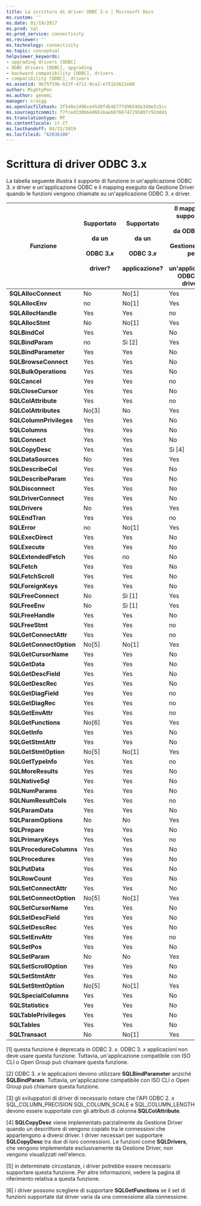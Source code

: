 ```yaml
---
title: La scrittura di driver ODBC 3.x | Microsoft Docs
ms.custom: ''
ms.date: 01/19/2017
ms.prod: sql
ms.prod_service: connectivity
ms.reviewer: ''
ms.technology: connectivity
ms.topic: conceptual
helpviewer_keywords:
- upgrading drivers [ODBC]
- ODBC drivers [ODBC], upgrading
- backward compatibility [ODBC], drivers
- compatibility [ODBC], drivers
ms.assetid: 9b75f59b-623f-4711-9ca2-e751b3622e00
author: MightyPen
ms.author: genemi
manager: craigg
ms.openlocfilehash: 3f548e1496ce45d9fdb4677fd9659de349e5c5cc
ms.sourcegitcommit: f7fced330b64d6616aeb8766747295807c92dd41
ms.translationtype: MT
ms.contentlocale: it-IT
ms.lasthandoff: 04/23/2019
ms.locfileid: "62636106"
---
```

# <a name="writing-odbc-3x-drivers"></a>Scrittura di driver ODBC 3.x
La tabella seguente illustra il supporto di funzione in un'applicazione ODBC 3. *x* driver e un'applicazione ODBC e il mapping eseguito da Gestione Driver quando le funzioni vengono chiamate su un'applicazione ODBC 3. *x* driver.  
  
|Funzione|Supportato<br /><br /> da un<br /><br /> ODBC 3.*x*<br /><br /> driver?|Supportato<br /><br /> da un<br /><br /> ODBC 3.*x*<br /><br /> applicazione?|Il mapping o supportate<br /><br /> da ODBC 3. *x*<br /><br /> Gestione driver per<br /><br /> un'applicazione ODBC 3. *x* driver?|  
|--------------|----------------------------------------------------|---------------------------------------------------------|---------------------------------------------------------------------------------------------|  
|**SQLAllocConnect**|No|No[1]|Yes|  
|**SQLAllocEnv**|no|No[1]|Yes|  
|**SQLAllocHandle**|Yes|Yes|no|  
|**SQLAllocStmt**|No|No[1]|Yes|  
|**SQLBindCol**|Yes|Yes|No|  
|**SQLBindParam**|no|Sì [2]|Yes|  
|**SQLBindParameter**|Yes|Yes|No|  
|**SQLBrowseConnect**|Yes|Yes|No|  
|**SQLBulkOperations**|Yes|Yes|No|  
|**SQLCancel**|Yes|Yes|no|  
|**SQLCloseCursor**|Yes|Yes|No|  
|**SQLColAttribute**|Yes|Yes|no|  
|**SQLColAttributes**|No[3]|No|Yes|  
|**SQLColumnPrivileges**|Yes|Yes|No|  
|**SQLColumns**|Yes|Yes|No|  
|**SQLConnect**|Yes|Yes|No|  
|**SQLCopyDesc**|Yes|Yes|Sì [4]|  
|**SQLDataSources**|No|Yes|Yes|  
|**SQLDescribeCol**|Yes|Yes|No|  
|**SQLDescribeParam**|Yes|Yes|No|  
|**SQLDisconnect**|Yes|Yes|No|  
|**SQLDriverConnect**|Yes|Yes|No|  
|**SQLDrivers**|No|Yes|Yes|  
|**SQLEndTran**|Yes|Yes|no|  
|**SQLError**|no|No[1]|Yes|  
|**SQLExecDirect**|Yes|Yes|No|  
|**SQLExecute**|Yes|Yes|No|  
|**SQLExtendedFetch**|Yes|no|No|  
|**SQLFetch**|Yes|Yes|No|  
|**SQLFetchScroll**|Yes|Yes|No|  
|**SQLForeignKeys**|Yes|Yes|No|  
|**SQLFreeConnect**|No|Sì [1]|Yes|  
|**SQLFreeEnv**|No|Sì [1]|Yes|  
|**SQLFreeHandle**|Yes|Yes|No|  
|**SQLFreeStmt**|Yes|Yes|no|  
|**SQLGetConnectAttr**|Yes|Yes|no|  
|**SQLGetConnectOption**|No[5]|No[1]|Yes|  
|**SQLGetCursorName**|Yes|Yes|No|  
|**SQLGetData**|Yes|Yes|No|  
|**SQLGetDescField**|Yes|Yes|No|  
|**SQLGetDescRec**|Yes|Yes|No|  
|**SQLGetDiagField**|Yes|Yes|no|  
|**SQLGetDiagRec**|Yes|Yes|no|  
|**SQLGetEnvAttr**|Yes|Yes|no|  
|**SQLGetFunctions**|No[6]|Yes|Yes|  
|**SQLGetInfo**|Yes|Yes|No|  
|**SQLGetStmtAttr**|Yes|Yes|No|  
|**SQLGetStmtOption**|No[5]|No[1]|Yes|  
|**SQLGetTypeInfo**|Yes|Yes|no|  
|**SQLMoreResults**|Yes|Yes|No|  
|**SQLNativeSql**|Yes|Yes|No|  
|**SQLNumParams**|Yes|Yes|No|  
|**SQLNumResultCols**|Yes|Yes|no|  
|**SQLParamData**|Yes|Yes|No|  
|**SQLParamOptions**|No|No|Yes|  
|**SQLPrepare**|Yes|Yes|No|  
|**SQLPrimaryKeys**|Yes|Yes|no|  
|**SQLProcedureColumns**|Yes|Yes|No|  
|**SQLProcedures**|Yes|Yes|No|  
|**SQLPutData**|Yes|Yes|No|  
|**SQLRowCount**|Yes|Yes|No|  
|**SQLSetConnectAttr**|Yes|Yes|No|  
|**SQLSetConnectOption**|No[5]|No[1]|Yes|  
|**SQLSetCursorName**|Yes|Yes|No|  
|**SQLSetDescField**|Yes|Yes|No|  
|**SQLSetDescRec**|Yes|Yes|No|  
|**SQLSetEnvAttr**|Yes|Yes|no|  
|**SQLSetPos**|Yes|Yes|No|  
|**SQLSetParam**|No|No|Yes|  
|**SQLSetScrollOption**|Yes|Yes|No|  
|**SQLSetStmtAttr**|Yes|Yes|No|  
|**SQLSetStmtOption**|No[5]|No[1]|Yes|  
|**SQLSpecialColumns**|Yes|Yes|No|  
|**SQLStatistics**|Yes|Yes|No|  
|**SQLTablePrivileges**|Yes|Yes|No|  
|**SQLTables**|Yes|Yes|No|  
|**SQLTransact**|No|No[1]|Yes|  
  
 [1] questa funzione è deprecata in ODBC 3. *x*. ODBC 3. *x* applicazioni non deve usare questa funzione. Tuttavia, un'applicazione compatibile con ISO CLI o Open Group può chiamare questa funzione.  
  
 [2] ODBC 3. *x* le applicazioni devono utilizzare **SQLBindParameter** anziché **SQLBindParam**. Tuttavia, un'applicazione compatibile con ISO CLI o Open Group può chiamare questa funzione.  
  
 [3] gli sviluppatori di driver di necessario notare che l'API ODBC 2. *x* SQL_COLUMN_PRECISION SQL_COLUMN_SCALE e SQL_COLUMN_LENGTH devono essere supportate con gli attributi di colonna **SQLColAttribute**.  
  
 [4] **SQLCopyDesc** viene implementato parzialmente da Gestione Driver quando un descrittore di vengono copiato tra le connessioni che appartengono a diversi driver. I driver necessari per supportare **SQLCopyDesc** tra due di loro connessioni. Le funzioni come **SQLDrivers**, che vengono implementate esclusivamente da Gestione Driver, non vengono visualizzati nell'elenco.  
  
 [5] in determinate circostanze, i driver potrebbe essere necessario supportare questa funzione. Per altre informazioni, vedere la pagina di riferimento relativa a questa funzione.  
  
 [6] i driver possono scegliere di supportare **SQLGetFunctions** se il set di funzioni supportate dal driver varia da una connessione alla connessione.
